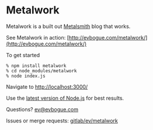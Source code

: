 # Metalwork

Metalwork is a built out [Metalsmith](http://metalsmith.io/) blog that works. 

See Metalwork in action: [http://evbogue.com/metalwork/](http://evbogue.com/metalwork/)

To get started

	% npm install metalwork
	% cd node_modules/metalwork
	% node index.js

Navigate to [http://localhost:3000/](http://localhost:3000/)

Use the [latest version of Node.js](http://nodes.org/) for best results.

Questions? [ev@evbogue.com](mailto:ev@evbogue.com)

Issues or merge requests: [gitlab/ev/metalwork](http://gitlab.com/ev/metalwork/)
